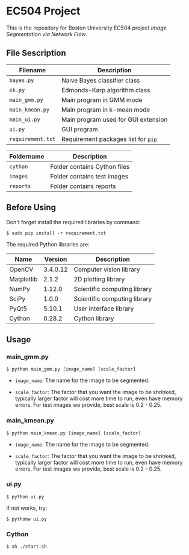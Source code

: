 # EC504 Project

This is the repository for Boston University EC504 project _Image Segmentation via Network Flow_.

## File Sescription

| Filename | Description | 
| --- | --- |
| `bayes.py` | Naive Bayes classifier class |
| `ek.py` | Edmonds-Karp algorithm class |
| `main_gmm.py` | Main program in GMM mode |
| `main_kmean.py` | Main program in k-mean mode |
| `main_ui.py` | Main program used for GUI extension |
| `ui.py` | GUI program |
| `requirement.txt` | Requirement packages list for `pip` |

| Foldername | Description | 
| --- | --- |
| `cython` | Folder contains Cython files |
| `images` | Folder contains test images |
| `reports` | Folder contains reports |

## Before Using

Don't forget install the required libraries by command:

```
$ sudo pip install -r requirement.txt
```

The required Python libraries are:

| Name | Version | Description |
| --- | --- | --- |
| OpenCV | 3.4.0.12 | Computer vision library |
| Matplotlib | 2.1.2 | 2D plotting library |
| NumPy | 1.12.0 | Scientific computing library |
| SciPy | 1.0.0 | Scientific computing library |
| PyQt5 | 5.10.1 | User interface library |
| Cython | 0.28.2 | Cython library |

## Usage

### main_gmm.py

```
$ python main_gmm.py [image_name] [scale_factor]
```

* ```image_name```: The name for the image to be segmented.

* ```scale_factor```: The factor that you want the image to be shrinked, typically larger factor will cost more time to run, even have memory errors. For test images we provide, best scale is 0.2 - 0.25.

### main_kmean.py

```
$ python main_kmean.py [image_name] [scale_factor]
```

* ```image_name```: The name for the image to be segmented.

* ```scale_factor```: The factor that you want the image to be shrinked, typically larger factor will cost more time to run, even have memory errors. For test images we provide, best scale is 0.2 - 0.25.

### ui.py

```
$ python ui.py
```

If not works, try:

```
$ pythonw ui.py
```

### Cython

```
$ sh ./start.sh
```

